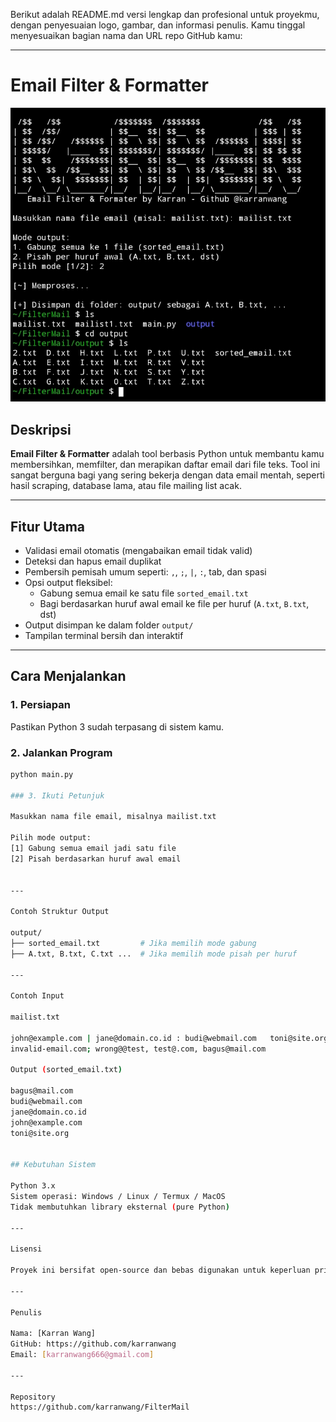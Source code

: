Berikut adalah README.md versi lengkap dan profesional untuk proyekmu, dengan penyesuaian logo, gambar, dan informasi penulis. Kamu tinggal menyesuaikan bagian nama dan URL repo GitHub kamu:


---

# Email Filter & Formatter

![Preview](images.jpg)

## Deskripsi

**Email Filter & Formatter** adalah tool berbasis Python untuk membantu kamu membersihkan, memfilter, dan merapikan daftar email dari file teks. Tool ini sangat berguna bagi yang sering bekerja dengan data email mentah, seperti hasil scraping, database lama, atau file mailing list acak.

---

## Fitur Utama

- Validasi email otomatis (mengabaikan email tidak valid)
- Deteksi dan hapus email duplikat
- Pembersih pemisah umum seperti: `,`, `;`, `|`, `:`, tab, dan spasi
- Opsi output fleksibel:
  - Gabung semua email ke satu file `sorted_email.txt`
  - Bagi berdasarkan huruf awal email ke file per huruf (`A.txt`, `B.txt`, dst)
- Output disimpan ke dalam folder `output/`
- Tampilan terminal bersih dan interaktif

---

## Cara Menjalankan

### 1. Persiapan
Pastikan Python 3 sudah terpasang di sistem kamu.

### 2. Jalankan Program

```bash
python main.py

### 3. Ikuti Petunjuk

Masukkan nama file email, misalnya mailist.txt

Pilih mode output:
[1] Gabung semua email jadi satu file
[2] Pisah berdasarkan huruf awal email


---

Contoh Struktur Output

output/
├── sorted_email.txt         # Jika memilih mode gabung
├── A.txt, B.txt, C.txt ...  # Jika memilih mode pisah per huruf

---

Contoh Input

mailist.txt

john@example.com | jane@domain.co.id : budi@webmail.com   toni@site.org
invalid-email.com; wrong@@test, test@.com, bagus@mail.com

Output (sorted_email.txt)

bagus@mail.com
budi@webmail.com
jane@domain.co.id
john@example.com
toni@site.org


## Kebutuhan Sistem

Python 3.x
Sistem operasi: Windows / Linux / Termux / MacOS
Tidak membutuhkan library eksternal (pure Python)

---

Lisensi

Proyek ini bersifat open-source dan bebas digunakan untuk keperluan pribadi, pembelajaran, atau pengolahan data internal. Mohon sertakan atribusi jika digunakan secara publik atau dikembangkan lebih lanjut.

---

Penulis

Nama: [Karran Wang]
GitHub: https://github.com/karranwang
Email: [karranwang666@gmail.com]

---

Repository
https://github.com/karranwang/FilterMail
